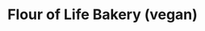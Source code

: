 ---
title: "Flour of Life Bakery (vegan)"
url: /helensvale/flour-of-life-bakery-vegan/
shop: bakery
---
